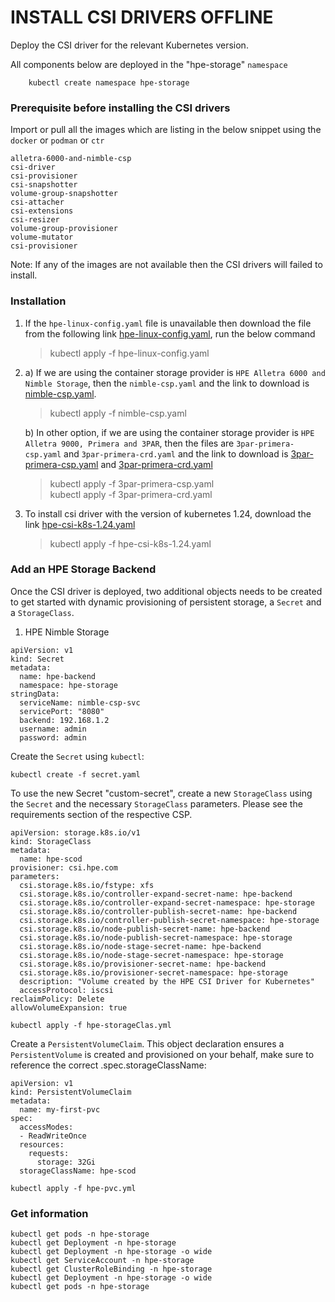 # **INSTALL CSI DRIVERS OFFLINE**

Deploy the CSI driver for the relevant Kubernetes version.

All components below are deployed in the "hpe-storage" `namespace`

```
    kubectl create namespace hpe-storage
```

### **Prerequisite before installing the CSI drivers**

Import or pull all the images which are listing in the below snippet using the `docker` or `podman` or `ctr`

```
alletra-6000-and-nimble-csp
csi-driver
csi-provisioner
csi-snapshotter
volume-group-snapshotter
csi-attacher
csi-extensions
csi-resizer
volume-group-provisioner
volume-mutator
csi-provisioner
```

Note: If any of the images are not available then the CSI drivers will failed to install.

### **Installation**

1. If the `hpe-linux-config.yaml` file is unavailable then download the file from the following link [hpe-linux-config.yaml](https://raw.githubusercontent.com/hpe-storage/co-deployments/master/yaml/csi-driver/v2.2.0/hpe-linux-config.yaml), run the below command 

    > kubectl apply -f hpe-linux-config.yaml

2. a) If we are using the container storage provider is `HPE Alletra 6000 and Nimble Storage`,  then the `nimble-csp.yaml` and the link to download is [nimble-csp.yaml](https://raw.githubusercontent.com/hpe-storage/co-deployments/master/yaml/csi-driver/v2.2.0/nimble-csp.yaml). 

    > kubectl apply -f nimble-csp.yaml

    b) In other option, if we are using the container storage provider is `HPE Alletra 9000, Primera and 3PAR`, then the files are `3par-primera-csp.yaml` and `3par-primera-crd.yaml` and the link to download is [3par-primera-csp.yaml](https://raw.githubusercontent.com/hpe-storage/co-deployments/master/yaml/csi-driver/v2.2.0/3par-primera-csp.yaml) and [3par-primera-crd.yaml](https://raw.githubusercontent.com/hpe-storage/co-deployments/master/yaml/csi-driver/v2.2.0/3par-primera-crd.yaml)

    
    > kubectl apply -f 3par-primera-csp.yaml \
    > kubectl apply -f 3par-primera-crd.yaml

3. To install csi driver with the version of kubernetes 1.24, download the link [hpe-csi-k8s-1.24.yaml](https://raw.githubusercontent.com/hpe-storage/co-deployments/master/yaml/csi-driver/v2.2.0/hpe-csi-k8s-1.24.yaml)

    > kubectl apply -f hpe-csi-k8s-1.24.yaml

### **Add an HPE Storage Backend**

Once the CSI driver is deployed, two additional objects needs to be created to get started with dynamic provisioning of persistent storage, a `Secret` and a `StorageClass`.

1. HPE Nimble Storage

```
apiVersion: v1
kind: Secret
metadata:
  name: hpe-backend
  namespace: hpe-storage
stringData:
  serviceName: nimble-csp-svc
  servicePort: "8080"
  backend: 192.168.1.2
  username: admin
  password: admin
```

Create the `Secret` using `kubectl`:

    kubectl create -f secret.yaml

To use the new Secret "custom-secret", create a new `StorageClass` using the `Secret` and the necessary `StorageClass` parameters. Please see the requirements section of the respective CSP.

```
apiVersion: storage.k8s.io/v1
kind: StorageClass
metadata:
  name: hpe-scod
provisioner: csi.hpe.com
parameters:
  csi.storage.k8s.io/fstype: xfs
  csi.storage.k8s.io/controller-expand-secret-name: hpe-backend
  csi.storage.k8s.io/controller-expand-secret-namespace: hpe-storage
  csi.storage.k8s.io/controller-publish-secret-name: hpe-backend
  csi.storage.k8s.io/controller-publish-secret-namespace: hpe-storage
  csi.storage.k8s.io/node-publish-secret-name: hpe-backend
  csi.storage.k8s.io/node-publish-secret-namespace: hpe-storage
  csi.storage.k8s.io/node-stage-secret-name: hpe-backend
  csi.storage.k8s.io/node-stage-secret-namespace: hpe-storage
  csi.storage.k8s.io/provisioner-secret-name: hpe-backend
  csi.storage.k8s.io/provisioner-secret-namespace: hpe-storage
  description: "Volume created by the HPE CSI Driver for Kubernetes"
  accessProtocol: iscsi
reclaimPolicy: Delete
allowVolumeExpansion: true
```

    kubectl apply -f hpe-storageClas.yml


Create a `PersistentVolumeClaim`. This object declaration ensures a `PersistentVolume` is created and provisioned on your behalf, make sure to reference the correct .spec.storageClassName:

```
apiVersion: v1
kind: PersistentVolumeClaim
metadata:
  name: my-first-pvc
spec:
  accessModes:
  - ReadWriteOnce
  resources:
    requests:
      storage: 32Gi
  storageClassName: hpe-scod
```

    kubectl apply -f hpe-pvc.yml


### **Get information**

```
kubectl get pods -n hpe-storage
kubectl get Deployment -n hpe-storage
kubectl get Deployment -n hpe-storage -o wide
kubectl get ServiceAccount -n hpe-storage
kubectl get ClusterRoleBinding -n hpe-storage
kubectl get Deployment -n hpe-storage -o wide
kubectl get pods -n hpe-storage
```